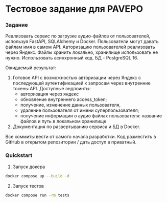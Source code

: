 Тестовое задание для PAVEPO
==============================
### Задание

Реализовать сервис по загрузке аудио-файлов от пользователей, используя FastAPI, SQLAlchemy и Docker. Пользователи могут давать файлам имя в самом API.
Авторизацию пользователей реализовать через Яндекс.
Файлы хранить локально, хранилище использовать не нужно.
Использовать асинхронный код.
БД - PostgreSQL 16.


Ожидаемый результат:
1. Готовое API с возможностью авторизации через Яндекс с последующей аутентификацией к запросам через внутренние токены API.
Доступные эндпоинты:
   - авторизация через яндекс
   - обновление внутреннего access_token;
   - получение, изменение данных пользователя,
   - удаление пользователя от имени суперпользователя;
   - получение информации о аудио файлах пользователя: название файлов и путь в локальном хранилище.
2. Документация по развертыванию сервиса и БД в Docker.

Все коммиты вести от самого начала разработки. Код разместить в GitHub в открытом репозитории / дать доступ в приватный.

### Quickstart
1. Запуск докера
```bash
docker compose up --build -d
```
2. Запуск тестов
```bash
docker compose run -rm tests
```
